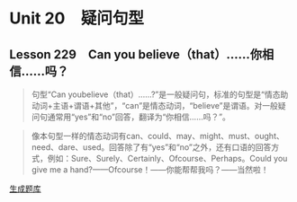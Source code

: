 ﻿ # Unit 20　疑问句型
 ## Lesson 229　Can you believe（that）……你相信……吗？
 
> 句型“Can youbelieve（that）……?”是一般疑问句，标准的句型是“情态助动词+主语+谓语+其他”，“can”是情态动词，“believe”是谓语。对一般疑问句通常用“yes”和“no”回答，翻译为“你相信……吗？”。

> 像本句型一样的情态动词有can、could、may、might、must、ought、need、dare、used。回答除了有“yes”和“no”之外，还有口语的回答方式，例如：Sure、Surely、Certainly、Ofcourse、Perhaps。Could you give me a hand?——Ofcourse！——你能帮帮我吗？——当然啦！


 [生成题库](./question/f229.json)